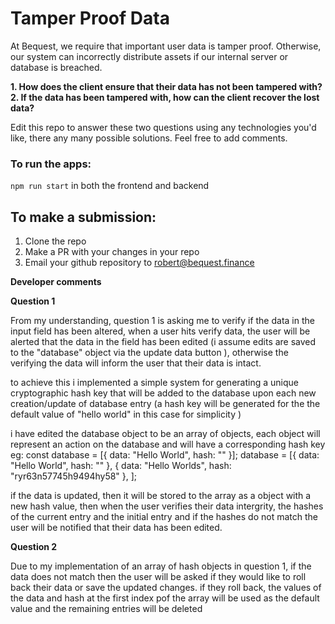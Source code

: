 # Tamper Proof Data

At Bequest, we require that important user data is tamper proof. Otherwise, our system can incorrectly distribute assets if our internal server or database is breached. 

**1. How does the client ensure that their data has not been tampered with?**
<br />
**2. If the data has been tampered with, how can the client recover the lost data?**


Edit this repo to answer these two questions using any technologies you'd like, there any many possible solutions. Feel free to add comments.

### To run the apps:
```npm run start``` in both the frontend and backend

## To make a submission:
1. Clone the repo
2. Make a PR with your changes in your repo
3. Email your github repository to robert@bequest.finance


**Developer comments**


**Question 1**

From my understanding, question 1 is asking me to verify if the data in the input field has been altered, when a user hits verify data, the user will be alerted that the data in the field has been edited (i assume edits are saved to the "database" object via the update data button ), otherwise the verifying the data will inform the user that their data is intact.

to achieve this i implemented a simple system for generating a unique cryptographic hash key that will be added to the database upon each new creation/update of database entry (a hash key will be generated for the the default value of "hello world" in this case for simplicity )

i have edited the database object to be an array of objects, each object will represent an action on the database and will have a corresponding hash key eg: const database = [{ data: "Hello World", hash: "" }];
database  = [{ data: "Hello World", hash: "" }, { data: "Hello Worlds", hash: "ryr63n57745h9494hy58" }, ];

if the data is updated, then it will be stored to the array as a object with a new hash value, then when the user verifies their data intergrity, the hashes of the current entry and the initial entry and if the hashes do not match the user will be notified that their data has been edited.  

**Question 2**

Due to my implementation of an array of hash objects in question 1, if the data does not match then the user will be asked if they would like to roll back their data or save the updated changes. if they roll back, the values of the data and hash at the first index pof the array will be used as the default value and the remaining entries will be deleted 